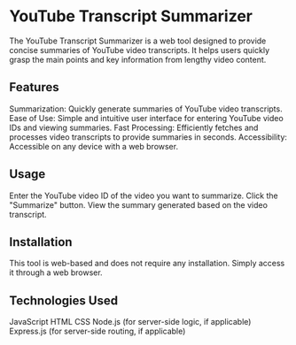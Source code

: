 # YouTube Transcript Summarizer
The YouTube Transcript Summarizer is a web tool designed to provide concise summaries of YouTube video transcripts. It helps users quickly grasp the main points and key information from lengthy video content.

## Features
Summarization: Quickly generate summaries of YouTube video transcripts.
Ease of Use: Simple and intuitive user interface for entering YouTube video IDs and viewing summaries.
Fast Processing: Efficiently fetches and processes video transcripts to provide summaries in seconds.
Accessibility: Accessible on any device with a web browser.
## Usage
Enter the YouTube video ID of the video you want to summarize.
Click the "Summarize" button.
View the summary generated based on the video transcript.
## Installation
This tool is web-based and does not require any installation. Simply access it through a web browser.

## Technologies Used
JavaScript
HTML
CSS
Node.js (for server-side logic, if applicable)
Express.js (for server-side routing, if applicable)
